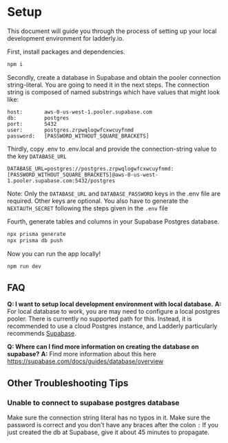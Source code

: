 # Setup

This document will guide you through the process of setting up your local development environment for ladderly.io.

First, install packages and dependencies.

```bash
npm i
```

Secondly, create a database in Supabase and obtain the pooler connection string-literal. You are going to need it in the next steps. The connection string is composed of named substrings which have values that might look like:

```text
host:       aws-0-us-west-1.pooler.supabase.com
db:         postgres
port:       5432
user:       postgres.zrpwqlogwfcxwcuyfnmd
password:   [PASSWORD_WITHOUT_SQUARE_BRACKETS]
```

Thirdly, copy .env to .env.local and provide the connection-string value to the key `DATABASE_URL`

```text
DATABASE_URL=postgres://postgres.zrpwqlogwfcxwcuyfnmd:[PASSWORD_WITHOUT_SQUARE_BRACKETS]@aws-0-us-west-1.pooler.supabase.com:5432/postgres
```

Note: Only the `DATABASE_URL` and `DATABASE_PASSWORD` keys in the .env file are required. Other keys are optional. You also have to generate the `NEXTAUTH_SECRET` following the steps given in the `.env` file

Fourth, generate tables and columns in your Supabase Postgres database.

```bash
npx prisma generate
npx prisma db push
```

Now you can run the app locally!

```bash
npm run dev
```

## FAQ

**Q: I want to setup local development environment with local database.**
**A:** For local database to work, you are may need to configure a local postgres pooler. There is currently no supported path for this. Instead, it is recommended to use a cloud Postgres instance, and Ladderly particularly recommends [Supabase](https://supabase.com/).

**Q: Where can I find more information on creating the database on supabase?**
**A:** Find more information about this here <https://supabase.com/docs/guides/database/overview>

## Other Troubleshooting Tips

### **Unable to connect to supabase postgres database**

Make sure the connection string literal has no typos in it.
Make sure the password is correct and you don't have any braces after the colon `:`
If you just created the db at Supabase, give it about 45 minutes to propagate.
